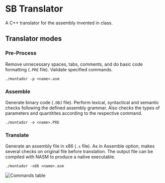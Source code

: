 # SB Translator

A C++ translator for the assembly invented in class.


## Translator modes

### Pre-Process

Remove unnecessary spaces, tabs, comments, and do basic code formatting (`.PRE` file).
Validate specified commands.
    
    ./montador -p <name>.asm


### Assemble

Generate binary code (`.OBJ` file).
Perform lexical, syntactical and semantic checks following the defined assembly grammar. Also checks the types of parameters and quantitites according to the respective command.
    
    ./montador -o <name>.PRE


### Translate

Generate an assembly file in x86 (`.s` file).
As in Assemble option, makes several checks on original file before translation. The output file can be compiled
with NASM to produce a native executable.
    
    ./montador -x86 <name>.asm

![Commands table][1]


[1]: assets/images/OPCODE-Table.png
